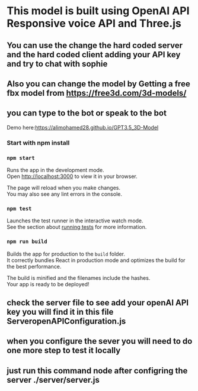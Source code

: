 # This model is built using OpenAI API Responsive voice API and Three.js

## You can use the change the hard coded server and the hard coded client adding your API key and try to chat with sophie

## Also you can change the model by Getting a free fbx model from https://free3d.com/3d-models/

## you can type to the bot or speak to the bot
Demo here:https://alimohamed28.github.io/GPT3.5_3D-Model

### Start with npm install

### `npm start`

Runs the app in the development mode.\
Open [http://localhost:3000](http://localhost:3000) to view it in your browser.

The page will reload when you make changes.\
You may also see any lint errors in the console.

### `npm test`

Launches the test runner in the interactive watch mode.\
See the section about [running tests](https://facebook.github.io/create-react-app/docs/running-tests) for more information.

### `npm run build`

Builds the app for production to the `build` folder.\
It correctly bundles React in production mode and optimizes the build for the best performance.

The build is minified and the filenames include the hashes.\
Your app is ready to be deployed!


## check the server file to see add your openAI API key you will find it in this file ServeropenAPIConfiguration.js

## when you configure the sever you will need to do one more step to test it locally
## just run this command node after configring the server ./server/server.js
